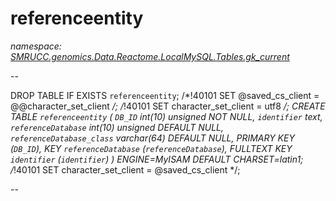 ﻿# referenceentity
_namespace: [SMRUCC.genomics.Data.Reactome.LocalMySQL.Tables.gk_current](./index.md)_

--
 
 DROP TABLE IF EXISTS `referenceentity`;
 /*!40101 SET @saved_cs_client = @@character_set_client */;
 /*!40101 SET character_set_client = utf8 */;
 CREATE TABLE `referenceentity` (
 `DB_ID` int(10) unsigned NOT NULL,
 `identifier` text,
 `referenceDatabase` int(10) unsigned DEFAULT NULL,
 `referenceDatabase_class` varchar(64) DEFAULT NULL,
 PRIMARY KEY (`DB_ID`),
 KEY `referenceDatabase` (`referenceDatabase`),
 FULLTEXT KEY `identifier` (`identifier`)
 ) ENGINE=MyISAM DEFAULT CHARSET=latin1;
 /*!40101 SET character_set_client = @saved_cs_client */;
 
 --




